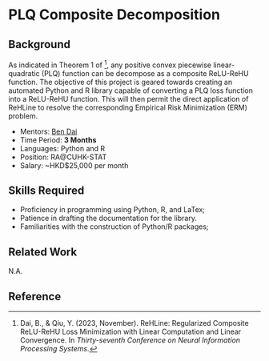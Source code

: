 # PLQ Composite Decomposition

## Background

As indicated in Theorem 1 of [^dai2023rehline], any positive convex piecewise linear-quadratic (PLQ) function can be decompose as a composite ReLU-ReHU function. The objective of this project is geared towards creating an automated Python and R library capable of converting a PLQ loss function into a ReLU-ReHU function. This will then permit the direct application  of ReHLine to resolve the corresponding Empirical Risk Minimization (ERM) problem.

- Mentors: [Ben Dai](https://www.bendai.org/)
- Time Period: **3 Months**
- Languages: Python and R
- Position: RA@CUHK-STAT
- Salary: ~HKD$25,000 per month

## Skills Required

- Proficiency in programming using Python, R, and LaTex;
- Patience in drafting the documentation for the library.
- Familiarities with the construction of Python/R packages;

## Related Work

N.A.

## Reference

[^dai2023rehline]: Dai, B., & Qiu, Y. (2023, November). ReHLine: Regularized Composite ReLU-ReHU Loss Minimization  with Linear Computation and Linear Convergence. In *Thirty-seventh Conference on Neural Information Processing Systems*.

